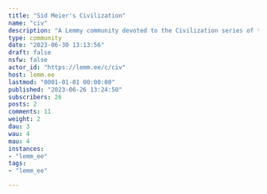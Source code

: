 ```yaml
---
title: "Sid Meier's Civilization" 
name: "civ"
description: "A Lemmy community devoted to the Civilization series of turn-based strategy video games and its spin-offs"
type: community
date: "2023-06-30 13:13:56"
draft: false
nsfw: false
actor_id: "https://lemm.ee/c/civ"
host: lemm.ee
lastmod: "0001-01-01 00:00:00"
published: "2023-06-26 13:24:50"
subscribers: 26
posts: 2
comments: 11
weight: 2
dau: 3
wau: 4
mau: 4
instances:
- "lemm_ee"
tags: 
- "lemm_ee"

---
```

